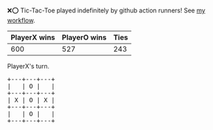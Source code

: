 :x::o: Tic-Tac-Toe played indefinitely by github action runners! See [my workflow](.github/workflows/play.yaml).

|PlayerX wins|PlayerO wins|Ties|
|-|-|-|
|600|527|243|

PlayerX's turn.

<pre>
+---+---+---+
|   | O |   |
+---+---+---+
| X | O | X |
+---+---+---+
|   | O |   |
+---+---+---+
</pre>